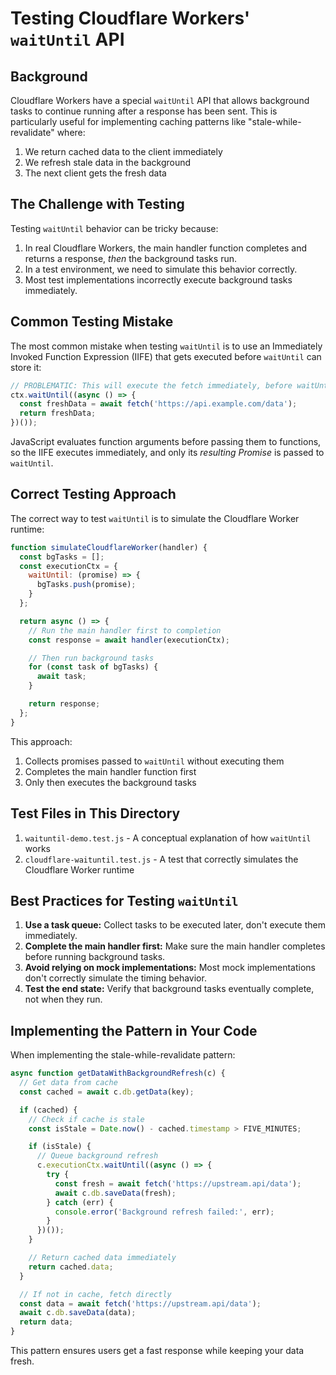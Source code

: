 # Testing Cloudflare Workers' `waitUntil` API

## Background

Cloudflare Workers have a special `waitUntil` API that allows background tasks to continue running after a response has been sent. This is particularly useful for implementing caching patterns like "stale-while-revalidate" where:

1. We return cached data to the client immediately
2. We refresh stale data in the background
3. The next client gets the fresh data

## The Challenge with Testing

Testing `waitUntil` behavior can be tricky because:

1. In real Cloudflare Workers, the main handler function completes and returns a response, *then* the background tasks run.
2. In a test environment, we need to simulate this behavior correctly.
3. Most test implementations incorrectly execute background tasks immediately.

## Common Testing Mistake

The most common mistake when testing `waitUntil` is to use an Immediately Invoked Function Expression (IIFE) that gets executed before `waitUntil` can store it:

```javascript
// PROBLEMATIC: This will execute the fetch immediately, before waitUntil gets it
ctx.waitUntil((async () => {
  const freshData = await fetch('https://api.example.com/data');
  return freshData;
})());
```

JavaScript evaluates function arguments before passing them to functions, so the IIFE executes immediately, and only its *resulting Promise* is passed to `waitUntil`.

## Correct Testing Approach

The correct way to test `waitUntil` is to simulate the Cloudflare Worker runtime:

```javascript
function simulateCloudflareWorker(handler) {
  const bgTasks = [];
  const executionCtx = {
    waitUntil: (promise) => {
      bgTasks.push(promise);
    }
  };

  return async () => {
    // Run the main handler first to completion
    const response = await handler(executionCtx);

    // Then run background tasks
    for (const task of bgTasks) {
      await task;
    }

    return response;
  };
}
```

This approach:
1. Collects promises passed to `waitUntil` without executing them
2. Completes the main handler function first
3. Only then executes the background tasks

## Test Files in This Directory

1. `waituntil-demo.test.js` - A conceptual explanation of how `waitUntil` works
2. `cloudflare-waituntil.test.js` - A test that correctly simulates the Cloudflare Worker runtime

## Best Practices for Testing `waitUntil`

1. **Use a task queue:** Collect tasks to be executed later, don't execute them immediately.
2. **Complete the main handler first:** Make sure the main handler completes before running background tasks.
3. **Avoid relying on mock implementations:** Most mock implementations don't correctly simulate the timing behavior.
4. **Test the end state:** Verify that background tasks eventually complete, not when they run.

## Implementing the Pattern in Your Code

When implementing the stale-while-revalidate pattern:

```javascript
async function getDataWithBackgroundRefresh(c) {
  // Get data from cache
  const cached = await c.db.getData(key);

  if (cached) {
    // Check if cache is stale
    const isStale = Date.now() - cached.timestamp > FIVE_MINUTES;

    if (isStale) {
      // Queue background refresh
      c.executionCtx.waitUntil((async () => {
        try {
          const fresh = await fetch('https://upstream.api/data');
          await c.db.saveData(fresh);
        } catch (err) {
          console.error('Background refresh failed:', err);
        }
      })());
    }

    // Return cached data immediately
    return cached.data;
  }

  // If not in cache, fetch directly
  const data = await fetch('https://upstream.api/data');
  await c.db.saveData(data);
  return data;
}
```

This pattern ensures users get a fast response while keeping your data fresh.
